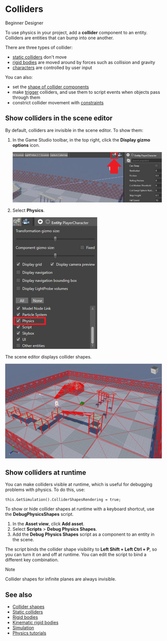 # Colliders

<span class="label label-doc-level">Beginner</span>
<span class="label label-doc-audience">Designer</span>

To use physics in your project, add a **collider** component to an entity. Colliders are entities that can bump into one another.

There are three types of collider:

* [static colliders](static-colliders.md) don't move
* [rigid bodies](rigid-bodies.md) are moved around by forces such as collision and gravity
* [characters](characters.md) are controlled by user input

You can also: 

* set the [shape of collider components](collider-shapes.md)
* make [trigger](triggers.md) colliders, and use them to script events when objects pass through them
* constrict collider movement with [constraints](constraints.md)

## Show colliders in the scene editor

By default, colliders are invisible in the scene editor. To show them:

1. In the Game Studio toolbar, in the top right, click the **Display gizmo options** icon.

   ![Display gizmo options](media/display-gizmo-options.png)

2. Select **Physics**.

    ![Display physics option](media/display-physics-option.png)

The scene editor displays collider shapes.

![Display physics](media/display-physics.png)

## Show colliders at runtime

You can make colliders visible at runtime, which is useful for debugging problems with physics. To do this, use:

``
this.GetSimulation().ColliderShapesRendering = true;
``

To show or hide collider shapes at runtime with a keyboard shortcut, use the **DebugPhysicsShapes** script.

1. In the **Asset view**, click **Add asset**.
2. Select **Scripts** > **Debug Physics Shapes**.
3. Add the **Debug Physics Shapes** script as a component to an entity in the scene.

The script binds the collider shape visibility to **Left Shift + Left Ctrl + P**, so you can turn it on and off at runtime. You can edit the script to bind a different key combination.

> [!Note]
> Collider shapes for infinite planes are always invisible.

## See also

* [Collider shapes](collider-shapes.md)
* [Static colliders](static-colliders.md)
* [Rigid bodies](rigid-bodies.md)
* [Kinematic rigid bodies](kinematic-rigid-bodies.md)
* [Simulation](simulation.md)
* [Physics tutorials](tutorials.md)
